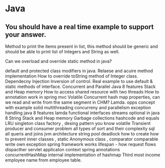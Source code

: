 
# Java
## You should have a real time example to support your answer.


Method to print the items present in list, this method should be generic and should be able to print list of Integers and String as well.

Can we overload and override static method in java? 

default and protected class modifiers in java.
Relaese and acuire method implementation
How to override toString method of Integer class.
Dependecny Injection
Inversion of control.
Real example to use default & static methods of interface.
Concurrent and Parallel 
Java 8 features
Stack and Heap memory
How to access shared resource  with two threads
How to annotation work in spring mvc
Volatile 
Concurrent hash map properties, can we read and write from the same segment in CHM?
Lamda.
opps concept with example
solid 
multithreading
concurreny and parallelism 
exception handling
java 8 features 
lamda 
functional interfaces
streams
optional in java 8
String 
Stack and Heap memory 
Garbage collections
hashcode and equals
LRU
singleton class factory , desing pattern you know
volatile
Transient
producer and consumer problem 
all types of sort and their complexity
sql all queris and joins
jvm architecture
string pool
deadlock how to create how to prevent
inner classes , static 
Anonymous class , comparator comparable
write own exception 
spring framework works lifespan - how request flows
dispacther servlet
applicaton context
spring annotations 
concurrentHashMap
internal implementation of hashmap
Third most income employee name from employee table.







